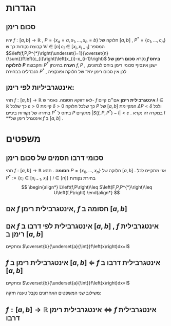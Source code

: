 # הגדרות 
 
## סכום רימן 
 יהיו $f:\left[a,b\right]\rightarrow\mathbb{R}$ , $P=\left\{ x_{a}=a,x_{1},\dots,x_{n}=b\right\}$ חלוקה של $\left[a,b\right]$ , $P^{*}=\left\{ c_{1},\dots,c_{n}\right\}$ קבוצת נקודות כך ש $\forall i\in\left[n\right]\,c_{i}\in\left[x_{i},x_{i-1}\right]$ 
 המספר $S\left(f,P,P^{*}\right)\underset{i=1}{\overset{n}{\sum}}f\left(c_{i}\right)\left(x_{i}-x_{i-1}\right)$ נקרא **סכום רימן של $f$ ביחס לחלוקה $P$**  והקבוצה $P^{*}$ 
 **הערה** בהינתן $f,P$ , ישנן אינסוף סכומי רימן ביחס לנתונים, הנבדלים בבחירת $P^{*}$ , לכן אין סכום רימן יחיד של חלוקה ופונקציה 
 
## אינטגרביליות לפי רימן: 
 תהי $f:\left[a,b\right]\rightarrow\mathbb{R}$ לאו דווקא חסומה. 
 נאמר ש- $f$ **אינטגרבילית רימן** אם״ם קיים $I\in\mathbb{R}$ כך שלכל $\varepsilon>0$ קיימת $\delta>0$ כך שלכל חלוקה $P$ של $\left[a,b\right]$ המקיימת $\Delta P<\delta$ 
 ולכל בחירה של נקודות ביניים $P^{*}$ ביחס ל $P$ מתקיים $\left|S\left(f,P,P^{*}\right)-I\right|<\varepsilon$ . במקרה זה נקרא $I$ **אינטגרל רימן של $f$ ב $\left[a,b\right]$ . 
 
# משפטים 
 
## סכומי דרבו חסמים של סכום רימן 
 תהי $f:\left[a,b\right]\rightarrow\mathbb{R}$ **חסומה** . 
 תהא $P=\left\{ x_{0},\dots,x_{n}\right\}$ חלוקה של $\left[a,b\right]$ . אזי מתקיים לכל $P^{*}:=\left\{ c_{i}\in\left[x_{i-1},x_{i}\right]\mid i\in\left[n\right]\right\}$ בחירת נקודות $$
 \begin{align*} L\left(f,P\right)\leq S\left(F,P,P^{*}\right)\leq U\left(f,P\right) \end{align*} $$
 
 
## אם $f$ אינטגרבילית רימן, $f$ חסומה ב $\left[a,b\right]$ 
 
## אם $f$ אינטגרבילית לפי דרבו ב $\left[a,b\right]$ , $f$ אינטגרבילית רימן ב $\left[a,b\right]$ 
ומתקיים $\overset{b}{\underset{a}{\int}}f\left(x\right)dx=I$ 
 
## **$f$ אינטגרבילית רימן ב $\left[a,b\right]$ $\Leftarrow$ $f$ אינטגרבילית דרבו ב $\left[a,b\right]$** 
ומתקיים  $\overset{b}{\underset{a}{\int}}f\left(x\right)dx=I$ 
 
 
 משילוב שני המשפטים האחרונים נקבל טענה חזקה: 
 
## $f:\left[a,b\right]\rightarrow\mathbb{R}$ אינטגרבילית רימן $\iff$ $f$ אינטגרבילית דרבו 
